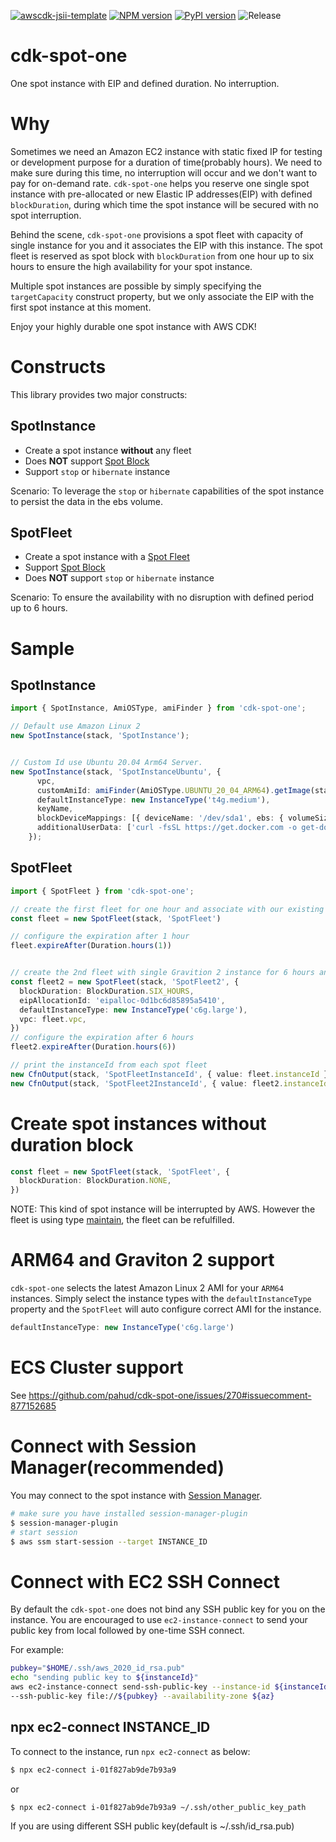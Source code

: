 [![awscdk-jsii-template](https://img.shields.io/badge/built%20with-awscdk--jsii--template-blue)](https://github.com/pahud/awscdk-jsii-template)
[![NPM version](https://badge.fury.io/js/cdk-spot-one.svg)](https://badge.fury.io/js/cdk-spot-one)
[![PyPI version](https://badge.fury.io/py/cdk-spot-one.svg)](https://badge.fury.io/py/cdk-spot-one)
![Release](https://github.com/pahud/cdk-spot-one/workflows/Release/badge.svg)

# cdk-spot-one

One spot instance with EIP and defined duration. No interruption.

# Why

Sometimes we need an Amazon EC2 instance with static fixed IP for testing or development purpose for a duration of
time(probably hours). We need to make sure during this time, no interruption will occur and we don't want to pay
for on-demand rate. `cdk-spot-one` helps you reserve one single spot instance with pre-allocated or new
Elastic IP addresses(EIP) with defined `blockDuration`, during which time the spot instance will be secured with no spot interruption.

Behind the scene, `cdk-spot-one` provisions a spot fleet with capacity of single instance for you and it associates the EIP with this instance. The spot fleet is reserved as spot block with `blockDuration` from one hour up to six hours to ensure the high availability for your spot instance.

Multiple spot instances are possible by simply specifying the `targetCapacity` construct property, but we only associate the EIP with the first spot instance at this moment.

Enjoy your highly durable one spot instance with AWS CDK!

# Constructs

This library provides two major constructs:

## SpotInstance

- Create a spot instance **without** any fleet
- Does **NOT** support [Spot Block](https://docs.aws.amazon.com/AWSEC2/latest/UserGuide/spot-requests.html#fixed-duration-spot-instances)
- Support `stop` or `hibernate` instance

Scenario: To leverage the `stop` or `hibernate` capabilities of the spot instance to persist the data in the ebs volume.


## SpotFleet

- Create a spot instance with a [Spot Fleet](https://docs.aws.amazon.com/AWSEC2/latest/UserGuide/spot-fleet.html)
- Support [Spot Block](https://docs.aws.amazon.com/AWSEC2/latest/UserGuide/spot-requests.html#fixed-duration-spot-instances)
- Does **NOT** support `stop` or `hibernate` instance

Scenario: To ensure the availability with no disruption with defined period up to 6 hours.

# Sample

## SpotInstance

```ts
import { SpotInstance, AmiOSType, amiFinder } from 'cdk-spot-one';

// Default use Amazon Linux 2
new SpotInstance(stack, 'SpotInstance');


// Custom Id use Ubuntu 20.04 Arm64 Server.
new SpotInstance(stack, 'SpotInstanceUbuntu', {
      vpc,
      customAmiId: amiFinder(AmiOSType.UBUNTU_20_04_ARM64).getImage(stack).imageId,
      defaultInstanceType: new InstanceType('t4g.medium'),
      keyName,
      blockDeviceMappings: [{ deviceName: '/dev/sda1', ebs: { volumeSize: 20 } }],
      additionalUserData: ['curl -fsSL https://get.docker.com -o get-docker.sh', 'sudo sh get-docker.sh'],
    });
```

## SpotFleet

```ts
import { SpotFleet } from 'cdk-spot-one';

// create the first fleet for one hour and associate with our existing EIP
const fleet = new SpotFleet(stack, 'SpotFleet')

// configure the expiration after 1 hour
fleet.expireAfter(Duration.hours(1))


// create the 2nd fleet with single Gravition 2 instance for 6 hours and associate with new EIP
const fleet2 = new SpotFleet(stack, 'SpotFleet2', {
  blockDuration: BlockDuration.SIX_HOURS,
  eipAllocationId: 'eipalloc-0d1bc6d85895a5410',
  defaultInstanceType: new InstanceType('c6g.large'),
  vpc: fleet.vpc,
})
// configure the expiration after 6 hours
fleet2.expireAfter(Duration.hours(6))

// print the instanceId from each spot fleet
new CfnOutput(stack, 'SpotFleetInstanceId', { value: fleet.instanceId })
new CfnOutput(stack, 'SpotFleet2InstanceId', { value: fleet2.instanceId })

```

# Create spot instances without duration block

```ts
const fleet = new SpotFleet(stack, 'SpotFleet', {
  blockDuration: BlockDuration.NONE,
})
```

NOTE: This kind of spot instance will be interrupted by AWS. However the fleet is using type [maintain](https://docs.aws.amazon.com/AWSEC2/latest/UserGuide/spot-fleet.html#spot-fleet-allocation-strategy), the fleet can be refulfilled.

# ARM64 and Graviton 2 support

`cdk-spot-one` selects the latest Amazon Linux 2 AMI for your `ARM64` instances. Simply select the instance types with the `defaultInstanceType` property and the `SpotFleet` will auto configure correct AMI for the instance.


```ts
defaultInstanceType: new InstanceType('c6g.large')
```

# ECS Cluster support

See https://github.com/pahud/cdk-spot-one/issues/270#issuecomment-877152685

# Connect with Session Manager(recommended)

You may connect to the spot instance with [Session Manager](https://docs.aws.amazon.com/systems-manager/latest/userguide/session-manager-working-with-sessions-start.html).

```sh
# make sure you have installed session-manager-plugin
$ session-manager-plugin
# start session
$ aws ssm start-session --target INSTANCE_ID
```


# Connect with EC2 SSH Connect

By default the `cdk-spot-one` does not bind any SSH public key for you on the instance. You are encouraged to use `ec2-instance-connect` to send your public key from local followed by one-time SSH connect.

For example:

```sh
pubkey="$HOME/.ssh/aws_2020_id_rsa.pub"
echo "sending public key to ${instanceId}"
aws ec2-instance-connect send-ssh-public-key --instance-id ${instanceId} --instance-os-user ec2-user \
--ssh-public-key file://${pubkey} --availability-zone ${az} 
```
## npx ec2-connect INSTANCE_ID

To connect to the instance, run `npx ec2-connect` as below:

```sh
$ npx ec2-connect i-01f827ab9de7b93a9
```

or 

```sh
$ npx ec2-connect i-01f827ab9de7b93a9 ~/.ssh/other_public_key_path
```
If you are using different SSH public key(default is ~/.ssh/id_rsa.pub)
